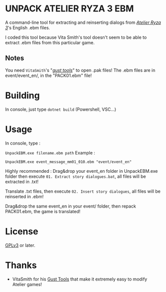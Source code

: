# UNPACK ATELIER RYZA 3 EBM

A command-line tool for extracting and reinserting dialogs from [_Atelier Ryza 3_](https://store.steampowered.com/app/1999770/Atelier_Ryza_3_Alchemist_of_the_End__the_Secret_Key/)'s English .ebm files.

I coded this tool because Vita Smith's tool doesn't seem to be able to extract .ebm files from this particular game.

Notes
-----

You need `VitaSmith`'s "[_gust tools_](https://github.com/VitaSmith/gust_tools)" to open .pak files!
The .ebm files are in event/event_en/, in the "PACK01.ebm" file!

Building
========

In console, just type `dotnet build` (Powershell, VSC...)

Usage
=====

In console, type :

`UnpackEBM.exe filename.ebm path`
Example :

`UnpackEBM.exe event_message_mm01_010.ebm "event/event_en"`

Highly recommended :
Drag&drop your event_en folder in UnpackEBM.exe folder then execute `01. Extract story dialogues.bat`, all files will be extracted in .txt!

Translate .txt files, then execute `02. Insert story dialogues`, all files will be reinserted in .ebm!

Drag&drop the same event_en in your event/ folder, then repack PACK01.ebm, the game is translated!

License
=======

[GPLv3](https://www.gnu.org/licenses/gpl-3.0.html) or later.

Thanks
======

* VitaSmith for his [Gust Tools](hhttps://github.com/VitaSmith/gust_tools) that make it extremely easy to modify Atelier games!
